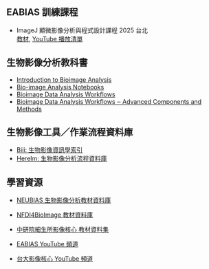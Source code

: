 ## EABIAS 訓練課程
- ImageJ 顯微影像分析與程式設計課程 2025 台北  
[教材](https://github.com/EABIAS/2025-ImageJ-Micro-Image-Analysis-and-Programming_Taipei),
[YouTube 播放清單](https://youtube.com/playlist?list=PL_9oCBBWdG8mLVflK-MJ3YkUPmhwpKO1s&si=dzi0C2x5MDti2cIO)

## 生物影像分析教科書
- [Introduction to Bioimage Analysis](https://bioimagebook.github.io/index.html)
- [Bio-image Analysis Notebooks](https://haesleinhuepf.github.io/BioImageAnalysisNotebooks/intro.html)
- [Bioimage Data Analysis Workflows](https://link.springer.com/book/10.1007/978-3-030-22386-1)  
- [Bioimage Data Analysis Workflows ‒ Advanced Components and Methods](https://link.springer.com/book/10.1007/978-3-030-76394-7)

## 生物影像工具／作業流程資料庫
- [Biii: 生物影像資訊學索引](https://biii.eu/)  
- [HereIm: 生物影像分析流程資料庫](https://hereimntuic.com/)

## 學習資源
- [NEUBIAS 生物影像分析教材資料庫](https://neubias.github.io/training-resources/)  
- [NFDI4BioImage 教材資料庫](https://nfdi4bioimage.github.io/training/readme.html)  
- [中研院細生所影像核心 教材資料集](https://getupnote.com/share/notes/N6hHwRcoQthOYIy9a8LANC7GxmT2/f26750fe-fd45-4b39-8b55-8791fc8de73d)  

- [EABIAS YouTube 頻道](https://www.youtube.com/@EABIAS)  
- [台大影像核心 YouTube 頻道](https://www.youtube.com/@imagingcore9084)  

